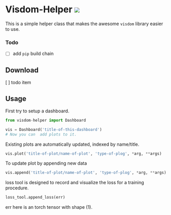 # Visdom-Helper [![](https://img.shields.io/badge/link_on-GitHub-brightgreen.svg?style=flat-square)](https://github.com/episodeyang/visdom_helper)



This is a simple helper class that makes the awesome `visdom` library easier to use.

### Todo
- [ ] add `pip` build chain

## Download
[ ] todo item

## Usage

First try to setup a dashboard.
```python
from visdom-helper import Dashboard

vis = Dashboard('title-of-this-dashboard')
# Now you can  add plots to it.


```

Existing plots are automatically updated, indexed by name/title.
```python
vis.plot('title-of-plot/name-of-plot', 'type-of-plog', *arg, **args)
```

To update plot by appending new data
```python
vis.append('title-of-plot/name-of-plot', 'type-of-plog', *arg, **args)
```

loss tool is designed to record and visualize the loss for a training procedure.
```python
loss_tool.append_loss(err)
```

err here is an torch tensor with shape (1).
